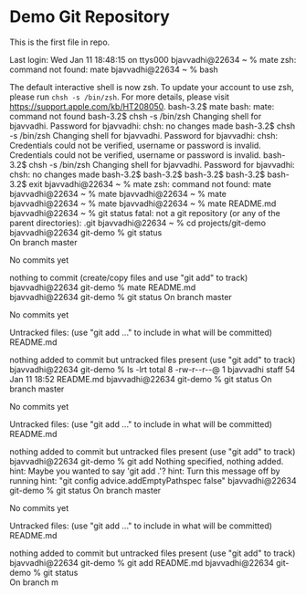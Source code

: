 # Demo Git Repository

This is the first file in repo.


Last login: Wed Jan 11 18:48:15 on ttys000
bjavvadhi@22634 ~ % mate
zsh: command not found: mate
bjavvadhi@22634 ~ % bash

The default interactive shell is now zsh.
To update your account to use zsh, please run `chsh -s /bin/zsh`.
For more details, please visit https://support.apple.com/kb/HT208050.
bash-3.2$ mate
bash: mate: command not found
bash-3.2$ chsh -s /bin/zsh
Changing shell for bjavvadhi.
Password for bjavvadhi: 
chsh: no changes made
bash-3.2$ chsh -s /bin/zsh
Changing shell for bjavvadhi.
Password for bjavvadhi: 
chsh: Credentials could not be verified, username or password is invalid.  Credentials could not be verified, username or password is invalid.
bash-3.2$ chsh -s /bin/zsh
Changing shell for bjavvadhi.
Password for bjavvadhi: 
chsh: no changes made
bash-3.2$ 
bash-3.2$ 
bash-3.2$ 
bash-3.2$ 
bash-3.2$ exit
bjavvadhi@22634 ~ % mate
zsh: command not found: mate
bjavvadhi@22634 ~ % mate
bjavvadhi@22634 ~ % mate
bjavvadhi@22634 ~ % mate
bjavvadhi@22634 ~ % mate README.md
bjavvadhi@22634 ~ % git status
fatal: not a git repository (or any of the parent directories): .git
bjavvadhi@22634 ~ % cd projects/git-demo 
bjavvadhi@22634 git-demo % git status          
On branch master

No commits yet

nothing to commit (create/copy files and use "git add" to track)
bjavvadhi@22634 git-demo % mate README.md      
bjavvadhi@22634 git-demo % git status
On branch master

No commits yet

Untracked files:
  (use "git add <file>..." to include in what will be committed)
	README.md

nothing added to commit but untracked files present (use "git add" to track)
bjavvadhi@22634 git-demo % ls -lrt
total 8
-rw-r--r--@ 1 bjavvadhi  staff  54 Jan 11 18:52 README.md
bjavvadhi@22634 git-demo % git status
On branch master

No commits yet

Untracked files:
  (use "git add <file>..." to include in what will be committed)
	README.md

nothing added to commit but untracked files present (use "git add" to track)
bjavvadhi@22634 git-demo % git add
Nothing specified, nothing added.
hint: Maybe you wanted to say 'git add .'?
hint: Turn this message off by running
hint: "git config advice.addEmptyPathspec false"
bjavvadhi@22634 git-demo % git status
On branch master

No commits yet

Untracked files:
  (use "git add <file>..." to include in what will be committed)
	README.md

nothing added to commit but untracked files present (use "git add" to track)
bjavvadhi@22634 git-demo % git add README.md 
bjavvadhi@22634 git-demo % git status       
On branch m


